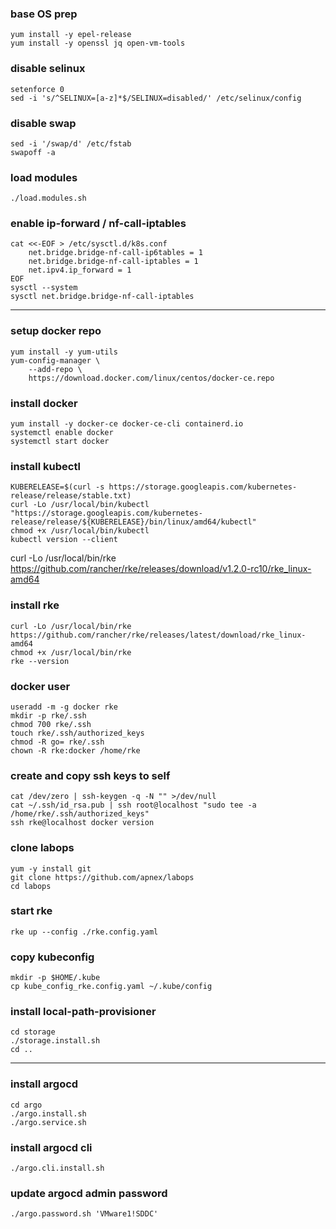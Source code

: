 ### base OS prep
```
yum install -y epel-release
yum install -y openssl jq open-vm-tools
```

### disable selinux
```
setenforce 0
sed -i 's/^SELINUX=[a-z]*$/SELINUX=disabled/' /etc/selinux/config
```

### disable swap
```
sed -i '/swap/d' /etc/fstab
swapoff -a
```

### load modules
```
./load.modules.sh
```

### enable ip-forward / nf-call-iptables
```
cat <<-EOF > /etc/sysctl.d/k8s.conf
	net.bridge.bridge-nf-call-ip6tables = 1
	net.bridge.bridge-nf-call-iptables = 1
	net.ipv4.ip_forward = 1
EOF
sysctl --system
sysctl net.bridge.bridge-nf-call-iptables
```

---
### setup docker repo
```
yum install -y yum-utils
yum-config-manager \
	--add-repo \
	https://download.docker.com/linux/centos/docker-ce.repo
```

### install docker
```
yum install -y docker-ce docker-ce-cli containerd.io
systemctl enable docker
systemctl start docker
```

### install kubectl
```
KUBERELEASE=$(curl -s https://storage.googleapis.com/kubernetes-release/release/stable.txt)
curl -Lo /usr/local/bin/kubectl "https://storage.googleapis.com/kubernetes-release/release/${KUBERELEASE}/bin/linux/amd64/kubectl"
chmod +x /usr/local/bin/kubectl
kubectl version --client
```

curl -Lo /usr/local/bin/rke https://github.com/rancher/rke/releases/download/v1.2.0-rc10/rke_linux-amd64

### install rke
```
curl -Lo /usr/local/bin/rke https://github.com/rancher/rke/releases/latest/download/rke_linux-amd64
chmod +x /usr/local/bin/rke
rke --version
```

### docker user
```
useradd -m -g docker rke
mkdir -p rke/.ssh
chmod 700 rke/.ssh
touch rke/.ssh/authorized_keys
chmod -R go= rke/.ssh
chown -R rke:docker /home/rke
```

### create and copy ssh keys to self
```
cat /dev/zero | ssh-keygen -q -N "" >/dev/null
cat ~/.ssh/id_rsa.pub | ssh root@localhost "sudo tee -a /home/rke/.ssh/authorized_keys"
ssh rke@localhost docker version
```

### clone labops
```
yum -y install git
git clone https://github.com/apnex/labops
cd labops
```

### start rke
```
rke up --config ./rke.config.yaml
```

### copy kubeconfig
```
mkdir -p $HOME/.kube
cp kube_config_rke.config.yaml ~/.kube/config
```

### install local-path-provisioner
```
cd storage
./storage.install.sh
cd ..
```

---
### install argocd
```
cd argo
./argo.install.sh
./argo.service.sh
```

### install argocd cli
```
./argo.cli.install.sh
```

### update argocd admin password
```
./argo.password.sh 'VMware1!SDDC'
```
